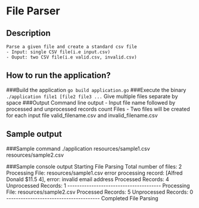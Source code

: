 # File Parser

## Description
    Parse a given file and create a standard csv file
    - Input: single CSV file(i.e input.csv)
    - Ouput: two CSV file(i.e valid.csv, invalid.csv)
    
## How to run the application?
###Build the application
    `go build application.go`
###Execute the binary
    `./application file1 [file2 file3 ...`
    Give multiple files separate by space
###Output
    Command line output
        - Input file name followed by
            processed and unprocessed records count
    Files
        - Two files will be created for each input file
            valid_filename.csv and invalid_filename.csv
        
## Sample output
        
###Sample command
        ./application resources/sample1.csv resources/sample2.csv
        
###Sample console output
        Starting File Parsing
        Total number of files: 2
        Processing File: resources/sample1.csv
        error processing record: [Alfred Donald  $11.5 4], error: invalid email address
        Processed Records:  4
        Unprocessed Records:  1
        ---------------------------------------
        Processing File: resources/sample2.csv
        Processed Records:  5
        Unprocessed Records:  0
        ---------------------------------------
        Completed File Parsing
